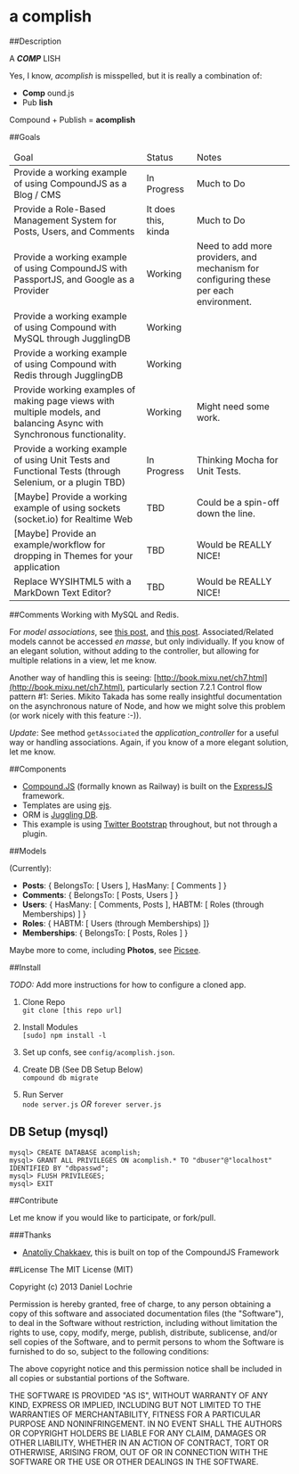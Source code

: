 a complish
=================

##Description  

A ***COMP*** LISH

Yes, I know, *acomplish* is misspelled, but it is really a combination of:

* __Comp__ ound.js
* Pub __lish__

Compound + Publish = __acomplish__

##Goals

<table>
	<thead>
		<tr>
			<td>Goal</td>
			<td>Status</td>
			<td>Notes</td>
		</tr>
	</thead>
	<tbody>
		<tr>
			<td>Provide a working example of using CompoundJS as a Blog / CMS</td>
			<td>In Progress</td>
			<td>Much to Do</td>
		</tr>
		<tr>
			<td>Provide a Role-Based Management System for Posts, Users, and Comments</td>
			<td>It does this, kinda</td>
			<td>Much to Do</td>
		</tr>
		<tr>
			<td>Provide a working example of using CompoundJS with PassportJS, and Google as a Provider</td>
			<td>Working</td>
			<td>Need to add more providers, and mechanism for configuring these per each environment.</td>
		</tr>
		<tr>
			<td>Provide a working example of using Compound with MySQL through JugglingDB</td>
			<td>Working</td>
			<td></td>
		</tr>
		<tr>
			<td>Provide a working example of using Compound with Redis through JugglingDB</td>
			<td>Working</td>
			<td></td>
		</tr>		
		<tr>
			<td>
				Provide working examples of making page views with multiple models, and balancing Async
				with Synchronous functionality.
			</td>
			<td>Working</td>
			<td>Might need some work.</td>
		</tr>		
		<tr>
			<td>Provide a working example of using Unit Tests and Functional Tests (through Selenium, or a plugin TBD)</td>
			<td>In Progress</td>
			<td>Thinking Mocha for Unit Tests.</td>
		</tr>		
		<tr>
			<td>[Maybe] Provide a working example of using sockets (socket.io) for Realtime Web</td>
			<td>TBD</td>
			<td>Could be a spin-off down the line.</td>
		</tr>		
		<tr>
			<td>[Maybe] Provide an example/workflow for dropping in Themes for your application</td>
			<td>TBD</td>
			<td>Would be REALLY NICE!</td>
		</tr>		
		<tr>
			<td>Replace WYSIHTML5 with a MarkDown Text Editor?</td>
			<td>TBD</td>
			<td>Would be REALLY NICE!</td>
		</tr>		
	<tbody>
</table>

##Comments
Working with MySQL and Redis.  

For _model associations_, see [this post](https://groups.google.com/forum/?fromgroups=#!topic/compoundjs/YxcIOKEqM8w),
and [this post](https://groups.google.com/forum/?fromgroups=#!searchin/compoundjs/view$20model/compoundjs/NeQX7zxRKw4/Zc0DeTk4X-AJ).
Associated/Related models cannot be accessed _en masse_, but only individually. If you know of an elegant solution, 
without adding to the controller, but allowing for multiple relations in a view, let me know.  

Another way of handling this is seeing: [http://book.mixu.net/ch7.html](http://book.mixu.net/ch7.html), particularly section
7.2.1 Control flow pattern #1: Series. Mikito Takada has some really insightful documentation on the asynchronous nature of
Node, and how we might solve this problem (or work nicely with this feature :-)).  

*Update*: See method `getAssociated` the *application_controller* for a useful way or handling associations. 
Again, if you know of a more elegant solution, let me know.  

##Components

* [Compound.JS](http://compoundjs.com/) (formally known as Railway) is built on the [ExpressJS](http://expressjs.com/) framework.
* Templates are using [ejs](https://github.com/visionmedia/ejs).
* ORM is [Juggling DB](https://github.com/1602/jugglingdb).
* This example is using [Twitter Bootstrap](http://twitter.github.com/bootstrap/) throughout, but not through a plugin.

##Models

(Currently):

* __Posts__: { BelongsTo: [ Users ], HasMany: [ Comments ] }
* __Comments__: { BelongsTo: [ Posts, Users ] }
* __Users__: { HasMany: [ Comments, Posts ], HABTM: [ Roles (through Memberships) ] }
* __Roles__: { HABTM: [ Users (through Memberships) ]}
* __Memberships__: { BelongsTo: [ Posts, Roles ] }

Maybe more to come, including __Photos__, see [Picsee](https://github.com/dlochrie/picsee).

##Install

*TODO:* Add more instructions for how to configure a cloned app. 

1. Clone Repo  
    `git clone [this repo url]`

2. Install Modules  
    `[sudo] npm install -l`

3. Set up confs, see `config/acomplish.json`.

4. Create DB (See DB Setup Below)  
    `compound db migrate`

5. Run Server  
    `node server.js` *OR* `forever server.js`


DB Setup (mysql)
----------------

	mysql> CREATE DATABASE acomplish;
	mysql> GRANT ALL PRIVILEGES ON acomplish.* TO "dbuser"@"localhost" IDENTIFIED BY "dbpasswd";
	mysql> FLUSH PRIVILEGES; 
	mysql> EXIT  
	  
##Contribute

Let me know if you would like to participate, or fork/pull. 

###Thanks
 * [Anatoliy Chakkaev](https://github.com/1602), this is built on top of the CompoundJS Framework

##License
The MIT License (MIT)

Copyright (c) 2013 Daniel Lochrie

Permission is hereby granted, free of charge, to any person obtaining a copy of this software and associated documentation files (the "Software"), to deal in the Software without restriction, including without limitation the rights to use, copy, modify, merge, publish, distribute, sublicense, and/or sell copies of the Software, and to permit persons to whom the Software is furnished to do so, subject to the following conditions:

The above copyright notice and this permission notice shall be included in all copies or substantial portions of the Software.

THE SOFTWARE IS PROVIDED "AS IS", WITHOUT WARRANTY OF ANY KIND, EXPRESS OR IMPLIED, INCLUDING BUT NOT LIMITED TO THE WARRANTIES OF MERCHANTABILITY, FITNESS FOR A PARTICULAR PURPOSE AND NONINFRINGEMENT. IN NO EVENT SHALL THE AUTHORS OR COPYRIGHT HOLDERS BE LIABLE FOR ANY CLAIM, DAMAGES OR OTHER LIABILITY, WHETHER IN AN ACTION OF CONTRACT, TORT OR OTHERWISE, ARISING FROM, OUT OF OR IN CONNECTION WITH THE SOFTWARE OR THE USE OR OTHER DEALINGS IN THE SOFTWARE.
